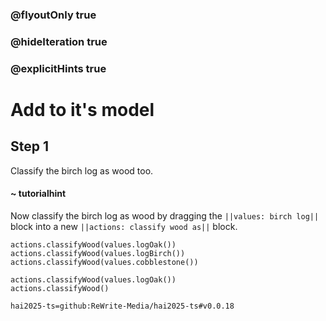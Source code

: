 ### @flyoutOnly true
### @hideIteration true
### @explicitHints true

# Add to it's model

## Step 1
Classify the birch log as wood too.

#### ~ tutorialhint 
Now classify the birch log as wood by dragging the ``||values: birch log||`` block into a new ``||actions: classify wood as||`` block.
```ghost
actions.classifyWood(values.logOak())
actions.classifyWood(values.logBirch()) 
actions.classifyWood(values.cobblestone()) 
```
```template
actions.classifyWood(values.logOak())
actions.classifyWood()
```
```package
hai2025-ts=github:ReWrite-Media/hai2025-ts#v0.0.18
```
